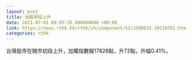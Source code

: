 ```yaml
---
layout: post
title: 台股早段上升
date: 2021-07-01 09:05:35.000000000 +08:00
link: https://news.rthk.hk/rthk/ch/component/k2/1598615-20210701.htm
categories: rthk
---
```


台灣股市在開市初段上升，加權指數報17828點，升72點，升幅0.41%。

